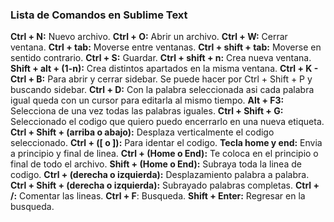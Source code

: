 ### Lista de Comandos en Sublime Text
**Ctrl + N:** Nuevo archivo.
**Ctrl + O:** Abrir un archivo.
**Ctrl + W:** Cerrar ventana.
**Ctrl + tab:** Moverse entre ventanas.
**Ctrl + shift + tab:** Moverse en sentido contrario.
**Ctrl + S:** Guardar.
**Ctrl + shift + n:** Crea nueva ventana.
**Shift + alt + (1-n):** Crea distintos apartados en la misma ventana.
**Ctrl + K - Ctrl + B:** Para abrir y cerrar sidebar. Se puede hacer por   Ctrl  + Shift + P y buscando sidebar.
**Ctrl + D:** Con la palabra seleccionada asi cada palabra igual queda con un cursor para editarla al mismo tiempo. 
**Alt + F3:** Selecciona de una vez todas las palabras iguales.
**Ctrl + Shift + G:** Seleccionado el codigo que quiero puedo encerrarlo en una nueva etiqueta.
**Ctrl + Shift + (arriba o abajo):** Desplaza verticalmente el codigo seleccionado.
**Ctrl + ([ o ]):** Para identar el codigo.
**Tecla home y end:** Envia a principio y final de linea.
**Ctrl + (Home o End):** Te coloca en el principio o final de todo el archivo.
**Shift + (Home o End):** Subraya toda la linea de codigo.
**Ctrl + (derecha o izquierda):** Desplazamiento palabra a palabra.
**Ctrl + Shift + (derecha o izquierda):** Subrayado palabras completas.
**Ctrl + /:** Comentar las lineas.
**Ctrl + F**: Busqueda.
**Shift + Enter:** Regresar en la busqueda.


